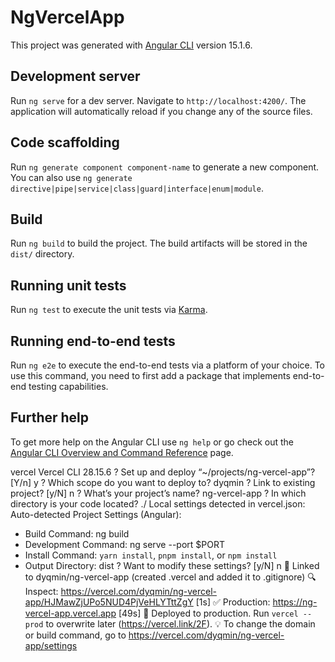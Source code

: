 # NgVercelApp

This project was generated with [Angular CLI](https://github.com/angular/angular-cli) version 15.1.6.

## Development server

Run `ng serve` for a dev server. Navigate to `http://localhost:4200/`. The application will automatically reload if you change any of the source files.

## Code scaffolding

Run `ng generate component component-name` to generate a new component. You can also use `ng generate directive|pipe|service|class|guard|interface|enum|module`.

## Build

Run `ng build` to build the project. The build artifacts will be stored in the `dist/` directory.

## Running unit tests

Run `ng test` to execute the unit tests via [Karma](https://karma-runner.github.io).

## Running end-to-end tests

Run `ng e2e` to execute the end-to-end tests via a platform of your choice. To use this command, you need to first add a package that implements end-to-end testing capabilities.

## Further help

To get more help on the Angular CLI use `ng help` or go check out the [Angular CLI Overview and Command Reference](https://angular.io/cli) page.


vercel
Vercel CLI 28.15.6
? Set up and deploy “~/projects/ng-vercel-app”? [Y/n] y
? Which scope do you want to deploy to? dyqmin
? Link to existing project? [y/N] n
? What’s your project’s name? ng-vercel-app
? In which directory is your code located? ./
Local settings detected in vercel.json:
Auto-detected Project Settings (Angular):
- Build Command: ng build
- Development Command: ng serve --port $PORT
- Install Command: `yarn install`, `pnpm install`, or `npm install`
- Output Directory: dist
  ? Want to modify these settings? [y/N] n
  🔗  Linked to dyqmin/ng-vercel-app (created .vercel and added it to .gitignore)
  🔍  Inspect: https://vercel.com/dyqmin/ng-vercel-app/HJMawZjUPo5NUD4PjVeHLYTttZgY [1s]
  ✅  Production: https://ng-vercel-app.vercel.app [49s]
  📝  Deployed to production. Run `vercel --prod` to overwrite later (https://vercel.link/2F).
  💡  To change the domain or build command, go to https://vercel.com/dyqmin/ng-vercel-app/settings
